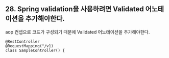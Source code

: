 ## 28. Spring validation을 사용하려면 Validated 어노테이션을 추가해야한다.

aop 컨셉으로 코드가 구성되기 때문에 Validated 어노테이션을 추가해야한다.

	@RestController
	@RequestMapping("/v1)
	class SampleController() {
